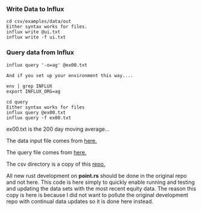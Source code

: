 
### Write Data to Influx

```
cd csv/examples/data/out
Either syntax works for files.
influx write @ui.txt
influx write -f ui.txt
```

### Query data from Influx

```
influx query '-o=ag' @ex00.txt

And if you set up your environment this way....

env | grep INFLUX
export INFLUX_ORG=ag

cd query
Either syntax works for files
influx query @ex00.txt
influx query -f ex00.txt
```

ex00.txt is the 200 day moving average...

The data input file comes from
[here.](https://github.com/stormasm/influx-equity/tree/master/csv/examples/data/out)

The query file comes from
[here.](https://github.com/stormasm/flux-examples/tree/master/examples/stocks)

The csv directory is a copy of this
[repo.](https://github.com/stormasm/influx-point-lineprotocol)

All new rust development on **point.rs** should be done in the original
repo and not here.  This code is here simply to quickly enable running
and testing and updating the data sets with the most recent equity data.
The reason this copy is here is because I did not want to pollute the
original development repo with continual data updates so it is done
here instead.
